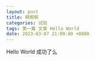 ```yaml
---
layout: post
title: 啊啊啊
categories: 试验
tags: 第一篇 文章 Hello World
date: 2023-03-07 21:09:00 +0800
---
```


Hello World
成功了么
